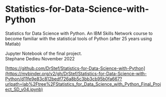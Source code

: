 # Statistics-for-Data-Science-with-Python

Statistics for Data Science with Python.
An IBM Skills Network course to become familiar with the statistical tools of Python (after 25 years using Matlab)  

Jupyter Notebook of the final project.   
Stephane Dedieu  November 2022 

[https://github.com/DrStef/Statistics-for-Data-Science-with-Python](https://mybinder.org/v2/gh/DrStef/Statistics-for-Data-Science-with-Python/d11fe9e83c812bedf726a8b5c3bb3cb95b0fa667?urlpath=lab%2Ftree%2FStatistics_for_Data_Science_with_Python_Final_Project_SD_v04.ipynb)

